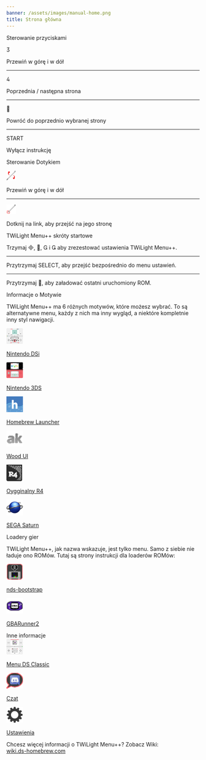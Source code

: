 ```yaml
---
banner: /assets/images/manual-home.png
title: Strona główna
---
```


<div id="button-controls" class="section-title">Sterowanie przyciskami</div>
<div class="section-body">
    <div class="button-action-group">
        <p class="button-action button">&#xE07D;</p>
        <p class="button-action-text">Przewiń w górę i w dół</p>
    </div>
    <hr>
    <div class="button-action-group">
        <p class="button-action button">&#xE07E;</p>
        <p class="button-action-text">Poprzednia / następna strona</p>
    </div>
    <hr>
    <div class="button-action-group">
        <p class="button-action button">&#xE001;</p>
        <p class="button-action-text">Powróć do poprzednio wybranej strony</p>
    </div>
    <hr>
    <div class="button-action-group">
        <p class="button-action">START</p>
        <p class="button-action-text">Wyłącz instrukcję</p>
    </div>
</div>

<div id="touch-controls" class="section-title">Sterowanie Dotykiem</div>
<div class="section-body">
    <div class="button-action-group">
        <p class="button-action"><img src="/assets/images/up-down.png" alt="Przewiń w górę / w dół na ekranie dotykowym"></p>
        <p class="button-action-text">Przewiń w górę i w dół</p>
    </div>
    <hr>
    <div class="button-action-group">
        <p class="button-action"><img src="/assets/images/tap.png" alt="Dotknij ekran dotykowy"></p>
        <p class="button-action-text">Dotknij na link, aby przejść na jego stronę</p>
    </div>
</div>

<div id="twilight-menu-boot-shortcuts" class="section-title">TWiLight Menu++ skróty startowe</div>
<div class="section-body">
    <p>
        Trzymaj &#xE000;, &#xE001;, &#xE002; i &#xE003; aby zrezestować ustawienia TWiLight Menu++.
    </p>
    <hr>
    <p>
        Przytrzymaj SELECT, aby przejść bezpośrednio do menu ustawień.
    </p>
    <hr>
    <p>
        Przytrzymaj &#xE001;, aby załadować ostatni uruchomiony ROM.
    </p>
</div>

<div id="theme-information" class="section-title">Informacje o Motywie</div>
<div class="section-body">
    <p class="mb-2">TWiLight Menu++ ma 6 różnych motywów, które możesz wybrać. To są alternatywne menu, każdy z nich ma inny wygląd, a niektóre kompletnie inny styl nawigacji.</p>
    <div class="grid-container-3">
        <div class="grid-item">
            <img src="/assets/images/dsi-icon.png">
            <p>
                <a href="theme1-dsi">Nintendo DSi</a>
            </p>
        </div>
        <div class="grid-item">
            <img src="/assets/images/3ds-icon.png">
            <p>
                <a href="theme2-3ds">Nintendo 3DS</a>
            </p>
        </div>
        <div class="grid-item">
            <img src="/assets/images/hbl-icon.png">
            <p>
                <a href="theme6-hbl">Homebrew Launcher</a>
            </p>
        </div>
        <div class="grid-item">
            <img src="/assets/images/ak-icon.png">
            <p>
                <a href="theme4-acekard">Wood UI</a>
            </p>
        </div>
        <div class="grid-item">
            <img src="/assets/images/r4-icon.png">
            <p>
                <a href="theme3-r4">Oygginalny R4</a>
            </p>
        </div>
        <div class="grid-item">
            <img src="/assets/images/saturn-logo.png">
            <p>
                <a href="theme5-saturn">SEGA Saturn</a>
            </p>
        </div>
    </div>
</div>

<div id="game-loaders" class="section-title">Loadery gier</div>
<div class="section-body">
    <p class="mb-2">TWiLight Menu++, jak nazwa wskazuje, jest tylko menu. Samo z siebie nie ładuje ono ROMów. Tutaj są strony instrukcji dla loaderów ROMów:</p>
    <div class="grid-container-2">
        <div class="grid-item">
            <img src="/assets/images/ndsb-icon.png">
            <p>
                <a href="nds-bootstrap">nds-bootstrap</a>
            </p>
        </div>
        <div class="grid-item">
            <img src="/assets/images/gba-icon.png">
            <p>
                <a href="gbarunner2">GBARunner2</a>
            </p>
        </div>
    </div>
</div>

<div id="other-information" class="section-title">Inne informacje</div>
<div class="section-body">
    <div class="grid-container-3 mb-2">
        <div class="grid-item">
            <img src="/assets/images/ds-icon.png">
            <p>
                <a href="ds-classic-menu">Menu DS Classic</a>
            </p>
        </div>
        <div class="grid-item">
            <img src="/assets/images/chat-icon.png">
            <p>
                <a href="chat">Czat</a>
            </p>
        </div>
        <div class="grid-item">
            <img src="/assets/images/settings-icon.png">
            <p>
                <a href="settings">Ustawienia</a>
            </p>
        </div>
    </div>
    <p>
        Chcesz więcej informacji o TWiLight Menu++? Zobacz Wiki:<br><a href="https://wiki.ds-homebrew.com">wiki.ds-homebrew.com</a>
    </p>
</div>
